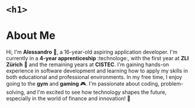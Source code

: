 # `<h1>`
# About Me
Hi, I'm **Alessandro** 👋, a 16-year-old aspiring application developer. I'm currently in a **4-year apprenticeship** :technologe:, with the first year at **ZLI Zürich** 🏫 and the remaining years at **CISTEC**. I'm gaining hands-on experience in software development and learning how to apply my skills in both educational and professional environments.
In my free time, I enjoy going to the **gym** and **gaming** 🎮. I'm passionate about coding, problem-solving, and I'm excited to see how technology shapes the future, especially in the world of finance and innovation! 🚀
